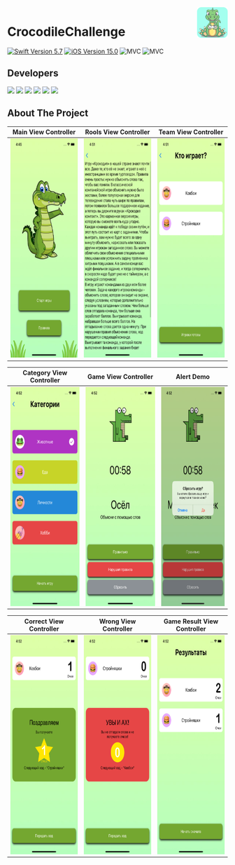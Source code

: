 <!-- HEADER -->
<img src="https://github.com/ReznikVD/CrocodileChallenge/blob/main/screenshots/logo.png" align="right"/>
<h1>CrocodileChallenge </h1>

<!-- PROJECT SHIELDS -->
<p align="left"> 
<a href="https://swift.org">
<img src="https://img.shields.io/badge/Swift-5.7-orange" alt="Swift Version 5.7" /></a>
<a href="https://developer.apple.com/ios/">
<img src="https://img.shields.io/badge/iOS-15.0%2B-success" alt="iOS Version 15.0"/></a>
<img src="https://img.shields.io/badge/MVC-ff69b4" alt="MVC" /></a>
<img src="https://img.shields.io/badge/No storyboard-purple" alt="MVC" /></a>
</p>

## Developers

<p align="left"> 
<a href="https://github.com/ReznikVD">
<img src="https://img.shields.io/badge/ReznikVD-red"/></a>
<a href="https://github.com/dmitrii-nzrv">
<img src="https://img.shields.io/badge/dmitrii-red"/></a>
<a href="https://github.com/iosDevelopForYou">
<img src="https://img.shields.io/badge/iosDevelopForYou-red"/></a>
<a href="https://github.com/Sosisya">
<img src="https://img.shields.io/badge/Luiza-red"/></a>
<a href="https://github.com/VasiliStaratsitarau">
<img src="https://img.shields.io/badge/VasiliStaratsitarau-red"/></a>
<a href="https://github.com/vsiisv">
<img src="https://img.shields.io/badge/vsiisv-red"/></a>
</p>

## About The Project

| Main View Controller | Rools View Controller | Team View Controller |
| --- | --- | --- |
| <img src="https://github.com/ReznikVD/CrocodileChallenge/blob/main/screenshots/MainVC.png" height="500">|<img src="https://github.com/ReznikVD/CrocodileChallenge/blob/main/screenshots/RoolsVC.png" height="500"/>| <img src="https://github.com/ReznikVD/CrocodileChallenge/blob/main/screenshots/TeamVC.png" height="500"/>|

| Category View Controller | Game View Controller | Alert Demo |
| --- | --- | --- |
|<img src="https://github.com/ReznikVD/CrocodileChallenge/blob/main/screenshots/CategoryVC.png" height="500"/>| <img src="https://github.com/ReznikVD/CrocodileChallenge/blob/main/screenshots/GameVC.png" height="500"/>| <img src="https://github.com/ReznikVD/CrocodileChallenge/blob/main/screenshots/DemoAlert.png" height="500"/>|

| Correct View Controller | Wrong View Controller | Game Result View Controller 
| --- | --- | --- |
|<img src="https://github.com/ReznikVD/CrocodileChallenge/blob/main/screenshots/CorrectVC.png" height="500"/>|<img src="https://github.com/ReznikVD/CrocodileChallenge/blob/main/screenshots/WrongVC.png" height="500"/>| <img src="https://github.com/ReznikVD/CrocodileChallenge/blob/main/screenshots/ResultVC.png" height="500"/>|